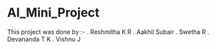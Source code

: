 # AI_Mini_Project

This project was done by :-
. Reshmitha K R
. Aakhil Subair
. Swetha R
. Devananda T K
. Vishnu J
